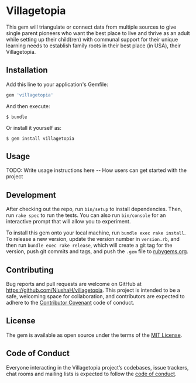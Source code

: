 # Villagetopia

This gem will triangulate or connect data from multiple
sources to give single parent pioneers who want the best
place to live and thrive as an adult while setting up
their child(ren) with communal support for their unique
learning needs to establish family roots in their best
place (in USA), their Villagetopia.


## Installation

Add this line to your application's Gemfile:

```ruby
gem 'villagetopia'
```

And then execute:

    $ bundle

Or install it yourself as:

    $ gem install villagetopia

## Usage

TODO: Write usage instructions here -- How users can get started with the project


## Development

After checking out the repo, run `bin/setup` to install dependencies. Then, run `rake spec` to run the tests. You can also run `bin/console` for an interactive prompt that will allow you to experiment.

To install this gem onto your local machine, run `bundle exec rake install`. To release a new version, update the version number in `version.rb`, and then run `bundle exec rake release`, which will create a git tag for the version, push git commits and tags, and push the `.gem` file to [rubygems.org](https://rubygems.org).

## Contributing

Bug reports and pull requests are welcome on GitHub at https://github.com/NiushaH/villagetopia. This project is intended to be a safe, welcoming space for collaboration, and contributors are expected to adhere to the [Contributor Covenant](http://contributor-covenant.org) code of conduct.

## License

The gem is available as open source under the terms of the [MIT License](https://opensource.org/licenses/MIT).

## Code of Conduct

Everyone interacting in the Villagetopia project’s codebases, issue trackers, chat rooms and mailing lists is expected to follow the [code of conduct](https://github.com/[USERNAME]/villagetopia/blob/master/CODE_OF_CONDUCT.md).
